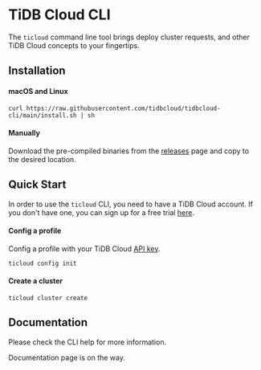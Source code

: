# TiDB Cloud CLI

The `ticloud` command line tool brings deploy cluster requests, and other TiDB Cloud concepts to your fingertips.

## Installation

#### macOS and Linux

```
curl https://raw.githubusercontent.com/tidbcloud/tidbcloud-cli/main/install.sh | sh
```

#### Manually

Download the pre-compiled binaries from the [releases](https://github.com/tidbcloud/tidbcloud-cli/releases/latest) page and copy to the desired location.

## Quick Start

In order to use the `ticloud` CLI, you need to have a TiDB Cloud account. If you don't have one, you can sign up for a free trial [here](https://tidbcloud.com/).

#### Config a profile

Config a profile with your TiDB Cloud [API key](https://docs.pingcap.com/tidbcloud/api/v1beta#section/Authentication/API-Key-Management).

```
ticloud config init
```

#### Create a cluster

```
ticloud cluster create
```

## Documentation

Please check the CLI help for more information.

Documentation page is on the way.

